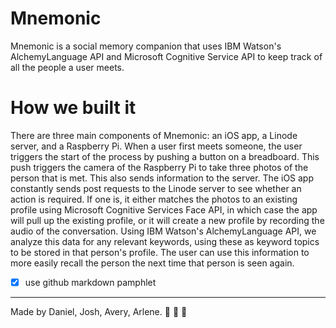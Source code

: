 # Mnemonic
Mnemonic is a social memory companion that uses IBM Watson's AlchemyLanguage API and Microsoft Cognitive Service API to keep track of all the people a user meets.

# How we built it
There are three main components of Mnemonic: an iOS app, a Linode server, and a Raspberry Pi. When a user first meets someone, the user triggers the start of the process by pushing a button on a breadboard. This push triggers the camera of the Raspberry Pi to take three photos of the person that is met. This also sends information to the server. The iOS app constantly sends post requests to the Linode server to see whether an action is required. If one is, it either matches the photos to an existing profile using Microsoft Cognitive Services Face API, in which case the app will pull up the existing profile, or it will create a new profile by recording the audio of the conversation. Using IBM Watson's AlchemyLanguage API, we analyze this data for any relevant keywords, using these as keyword topics to be stored in that person's profile. The user can use this information to more easily recall the person the next time that person is seen again.

- [x] use github markdown pamphlet
---
Made by Daniel, Josh, Avery, Arlene.
:rocket: :rocket: :rocket:
